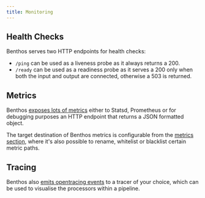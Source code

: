 ```yaml
---
title: Monitoring
---
```


## Health Checks

Benthos serves two HTTP endpoints for health checks:

- `/ping` can be used as a liveness probe as it always returns a 200.
- `/ready` can be used as a readiness probe as it serves a 200 only when both
  the input and output are connected, otherwise a 503 is returned.

## Metrics

Benthos [exposes lots of metrics][metrics.paths] either to Statsd, Prometheus or
for debugging purposes an HTTP endpoint that returns a JSON formatted object.

The target destination of Benthos metrics is configurable from the
[metrics section][metrics.about], where it's also possible to rename,
whitelist or blacklist certain metric paths.

## Tracing

Benthos also [emits opentracing events][tracing.about] to a tracer of your
choice, which can be used to visualise the processors within a pipeline.

[metrics.about]: /docs/components/metrics/about
[metrics.paths]: /docs/components/metrics/about#paths
[tracing.about]: /docs/components/tracers/about